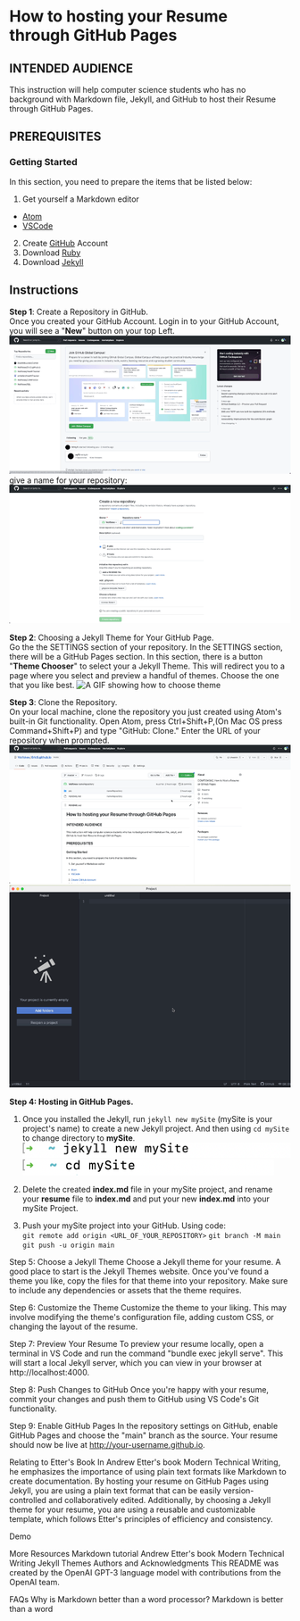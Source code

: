 # How to hosting your Resume through GitHub Pages

## INTENDED AUDIENCE
This instruction will help computer science students who has no background with Markdown file, Jekyll, and GitHub to host their Resume through GitHub Pages.

## PREREQUISITES
### Getting Started
In this section, you need to prepare the items that be listed below:
1. Get yourself a Markdown editor
  * [Atom](https://atom.io)
  * [VSCode](https://code.visualstudio.com/)
2. Create [GitHub](https://github.com/signup?ref_cta=Sign+up&ref_loc=header+logged+out&ref_page=%2F&source=header-home) Account
3. Download [Ruby](https://www.ruby-lang.org/en/downloads/)
4. Download [Jekyll](https://jekyllrb.com/docs/)

## Instructions
**Step 1**: Create a Repository in GitHub.  
Once you created your GitHub Account. Login in to your GitHub Account, you will see a "**New**" button on your top Left.
 ![A GIF showing the step 1](https://github.com/Wolfskee/EricS.github.io/blob/master/pic/createRepository.gif)  
 give a name for your repository:
 ![A GIF showing the give name of repository](https://github.com/Wolfskee/EricS.github.io/blob/master/pic/nameRepository.gif)

**Step 2**: Choosing a Jekyll Theme for Your GitHub Page.  
Go the the SETTINGS section of your repository. In the SETTINGS section, there will be a GitHub Pages section. In this section, there is a button "**Theme Chooser**" to select your a Jekyll Theme. This will redirect you to a page where you select and preview a handful of themes. Choose the one that you like best.
![A GIF showing how to choose theme]()



**Step 3**: Clone the Repository.  
On your local machine, clone the repository you just created using Atom's built-in Git functionality. Open Atom, press Ctrl+Shift+P,(On Mac OS press Command+Shift+P) and type "GitHub: Clone." Enter the URL of your repository when prompted.
 ![A GIF showing copy URL](https://github.com/Wolfskee/EricS.github.io/blob/master/pic/copyURL.gif)
 ![A GIF showing paste URL](https://github.com/Wolfskee/EricS.github.io/blob/master/pic/pasteURL.gif)

**Step 4: Hosting in GitHub Pages.**  
1. Once you installed the Jekyll, run `jekyll new mySite` (mySite is your project's name) to create a new Jekyll project. And then using `cd mySite` to change directory to **mySite**.
![A pic showing jekyll new mySite](https://github.com/Wolfskee/EricS.github.io/blob/master/pic/jekyllNew.jpg)
![A pic showing cd mySite](https://github.com/Wolfskee/EricS.github.io/blob/master/pic/cdMysite.jpg)

2. Delete the created **index.md** file in your mySite project, and rename your **resume** file to **index.md** and put your new **index.md** into your mySite Project.

3. Push your mySite project into your GitHub. Using code:  
`git remote add origin <URL_OF_YOUR_REPOSITORY>`
`git branch -M main`  
`git push -u origin main`

Step 5: Choose a Jekyll Theme
Choose a Jekyll theme for your resume. A good place to start is the Jekyll Themes website. Once you've found a theme you like, copy the files for that theme into your repository. Make sure to include any dependencies or assets that the theme requires.

Step 6: Customize the Theme
Customize the theme to your liking. This may involve modifying the theme's configuration file, adding custom CSS, or changing the layout of the resume.

Step 7: Preview Your Resume
To preview your resume locally, open a terminal in VS Code and run the command "bundle exec jekyll serve". This will start a local Jekyll server, which you can view in your browser at http://localhost:4000.

Step 8: Push Changes to GitHub
Once you're happy with your resume, commit your changes and push them to GitHub using VS Code's Git functionality.

Step 9: Enable GitHub Pages
In the repository settings on GitHub, enable GitHub Pages and choose the "main" branch as the source. Your resume should now be live at http://your-username.github.io.

Relating to Etter's Book
In Andrew Etter's book Modern Technical Writing, he emphasizes the importance of using plain text formats like Markdown to create documentation. By hosting your resume on GitHub Pages using Jekyll, you are using a plain text format that can be easily version-controlled and collaboratively edited. Additionally, by choosing a Jekyll theme for your resume, you are using a reusable and customizable template, which follows Etter's principles of efficiency and consistency.

Demo

More Resources
Markdown tutorial
Andrew Etter's book Modern Technical Writing
Jekyll Themes
Authors and Acknowledgments
This README was created by the OpenAI GPT-3 language model with contributions from the OpenAI team.

FAQs
Why is Markdown better than a word processor?
Markdown is better than a word
